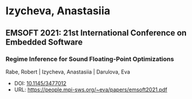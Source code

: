 # Izycheva, Anastasiia

## EMSOFT 2021: 21st International Conference on Embedded Software

### Regime Inference for Sound Floating-Point Optimizations
Rabe, Robert | Izycheva, Anastasiia | Darulova, Eva
* DOI: [10.1145/3477012](https://doi.org/10.1145/3477012)
* URL: <https://people.mpi-sws.org/~eva/papers/emsoft2021.pdf>

